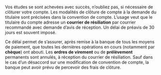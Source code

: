 
Vos études se sont achevées avec succès, n’oubliez pas, si nécessaire de clôturer votre compte. Les modalités de clôture de compte à la demande du titulaire sont précisées dans la convention de compte. L’usage veut que le titulaire du compte adresse un **courrier de résiliation** par courrier recommandé avec demande d’avis de réception. Un délai de préavis de 30 jours est souvent imposé.

Ce délai permet de s’assurer, après remise à la banque de tous les moyens de paiement, que toutes les dernières opérations en cours (notamment par **chèque**) ont abouti. Les **ordres de virement** ou de **prélèvement** permanents sont annulés, à réception du courrier de résiliation. Sauf dans le cas d’un désaccord sur une modification de convention de compte, la banque peut avoir prévu de percevoir des frais de clôture.